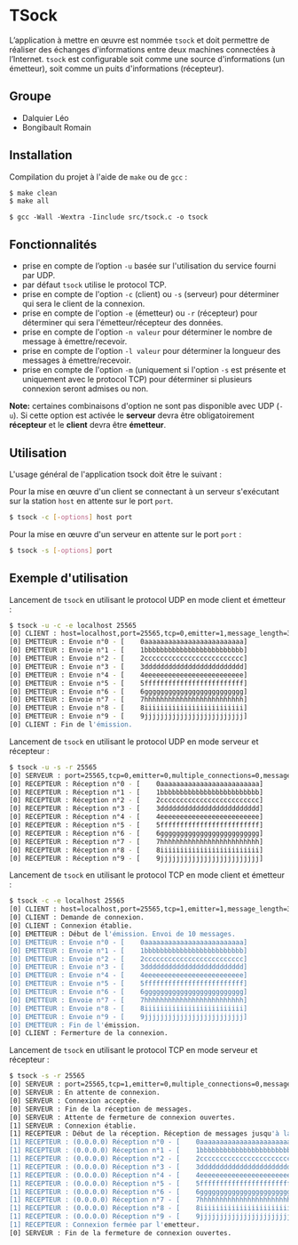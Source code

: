 
# TSock

L’application à mettre en œuvre est nommée `tsock` et doit permettre de réaliser des échanges d'informations entre deux machines connectées à l’Internet. `tsock` est configurable soit comme une source d'informations (un émetteur), soit comme un puits d'informations (récepteur).

## Groupe

- Dalquier Léo
- Bongibault Romain


## Installation

Compilation du projet à l'aide de `make` ou de `gcc` :

```bash
$ make clean
$ make all
```

```
$ gcc -Wall -Wextra -Iinclude src/tsock.c -o tsock
```
    
## Fonctionnalités

- prise en compte de l’option `-u` basée sur l'utilisation du service fourni par UDP.
- par défaut `tsock` utilise le protocol TCP.
- prise en compte de l'option `-c` (client) ou `-s` (serveur) pour déterminer qui sera le client de la connexion.
- prise en compte de l'option `-e` (émetteur) ou `-r` (récepteur) pour déterminer qui sera l'émetteur/récepteur des données.
- prise en compte de l'option `-n valeur` pour déterminer le nombre de message à émettre/recevoir.
- prise en compte de l'option `-l valeur` pour déterminer la longueur des messages à émettre/recevoir.
- prise en compte de l'option `-m` (uniquement si l'option `-s` est présente et uniquement avec le protocol TCP) pour déterminer si plusieurs connexion seront admises ou non.

**Note:** certaines combinaisons d'option ne sont pas disponible avec UDP (`-u`). Si cette option est activée le **serveur** devra être obligatoirement **récepteur** et le **client** devra être **émetteur**.

## Utilisation

L'usage général de l'application tsock doit être le suivant :

Pour la mise en œuvre d'un client se connectant à un serveur s'exécutant sur la station `host` en attente sur le port `port`.

```bash
$ tsock -c [-options] host port
```

Pour la mise en œuvre d'un serveur en attente sur le port `port` :


```bash
$ tsock -s [-options] port
```

## Exemple d'utilisation

Lancement de `tsock` en utilisant le protocol UDP en mode client et émetteur :

```bash
$ tsock -u -c -e localhost 25565 
[0] CLIENT : host=localhost,port=25565,tcp=0,emitter=1,message_length=30,message_amount=10
[0] EMETTEUR : Envoie n°0 - [    0aaaaaaaaaaaaaaaaaaaaaaaaa]
[0] EMETTEUR : Envoie n°1 - [    1bbbbbbbbbbbbbbbbbbbbbbbbb]
[0] EMETTEUR : Envoie n°2 - [    2ccccccccccccccccccccccccc]
[0] EMETTEUR : Envoie n°3 - [    3ddddddddddddddddddddddddd]
[0] EMETTEUR : Envoie n°4 - [    4eeeeeeeeeeeeeeeeeeeeeeeee]
[0] EMETTEUR : Envoie n°5 - [    5fffffffffffffffffffffffff]
[0] EMETTEUR : Envoie n°6 - [    6ggggggggggggggggggggggggg]
[0] EMETTEUR : Envoie n°7 - [    7hhhhhhhhhhhhhhhhhhhhhhhhh]
[0] EMETTEUR : Envoie n°8 - [    8iiiiiiiiiiiiiiiiiiiiiiiii]
[0] EMETTEUR : Envoie n°9 - [    9jjjjjjjjjjjjjjjjjjjjjjjjj]
[0] CLIENT : Fin de l'émission.
```

Lancement de `tsock` en utilisant le protocol UDP en mode serveur et récepteur :

```bash
$ tsock -u -s -r 25565
[0] SERVEUR : port=25565,tcp=0,emitter=0,multiple_connections=0,message_length=30,message_amount=infinite
[0] RECEPTEUR : Réception n°0 - [    0aaaaaaaaaaaaaaaaaaaaaaaaa]
[0] RECEPTEUR : Réception n°1 - [    1bbbbbbbbbbbbbbbbbbbbbbbbb]
[0] RECEPTEUR : Réception n°2 - [    2ccccccccccccccccccccccccc]
[0] RECEPTEUR : Réception n°3 - [    3ddddddddddddddddddddddddd]
[0] RECEPTEUR : Réception n°4 - [    4eeeeeeeeeeeeeeeeeeeeeeeee]
[0] RECEPTEUR : Réception n°5 - [    5fffffffffffffffffffffffff]
[0] RECEPTEUR : Réception n°6 - [    6ggggggggggggggggggggggggg]
[0] RECEPTEUR : Réception n°7 - [    7hhhhhhhhhhhhhhhhhhhhhhhhh]
[0] RECEPTEUR : Réception n°8 - [    8iiiiiiiiiiiiiiiiiiiiiiiii]
[0] RECEPTEUR : Réception n°9 - [    9jjjjjjjjjjjjjjjjjjjjjjjjj]
```

Lancement de `tsock` en utilisant le protocol TCP en mode client et émetteur :

```bash
$ tsock -c -e localhost 25565 
[0] CLIENT : host=localhost,port=25565,tcp=1,emitter=1,message_length=30,message_amount=10
[0] CLIENT : Demande de connexion.
[0] CLIENT : Connexion établie.
[0] EMETTEUR : Début de l'émission. Envoi de 10 messages.
[0] EMETTEUR : Envoie n°0 - [    0aaaaaaaaaaaaaaaaaaaaaaaaa]
[0] EMETTEUR : Envoie n°1 - [    1bbbbbbbbbbbbbbbbbbbbbbbbb]
[0] EMETTEUR : Envoie n°2 - [    2ccccccccccccccccccccccccc]
[0] EMETTEUR : Envoie n°3 - [    3ddddddddddddddddddddddddd]
[0] EMETTEUR : Envoie n°4 - [    4eeeeeeeeeeeeeeeeeeeeeeeee]
[0] EMETTEUR : Envoie n°5 - [    5fffffffffffffffffffffffff]
[0] EMETTEUR : Envoie n°6 - [    6ggggggggggggggggggggggggg]
[0] EMETTEUR : Envoie n°7 - [    7hhhhhhhhhhhhhhhhhhhhhhhhh]
[0] EMETTEUR : Envoie n°8 - [    8iiiiiiiiiiiiiiiiiiiiiiiii]
[0] EMETTEUR : Envoie n°9 - [    9jjjjjjjjjjjjjjjjjjjjjjjjj]
[0] EMETTEUR : Fin de l'émission.
[0] CLIENT : Fermerture de la connexion.
```

Lancement de `tsock` en utilisant le protocol TCP en mode serveur et récepteur :

```bash
$ tsock -s -r 25565
[0] SERVEUR : port=25565,tcp=1,emitter=0,multiple_connections=0,message_length=30,message_amount=infinite
[0] SERVEUR : En attente de connexion.
[0] SERVEUR : Connexion acceptée.
[0] SERVEUR : Fin de la réception de messages.
[0] SERVEUR : Attente de fermeture de connexion ouvertes.
[1] SERVEUR : Connexion établie.
[1] RECEPTEUR : Début de la réception. Réception de messages jusqu'à la fermeture de la connexion.
[1] RECEPTEUR : (0.0.0.0) Réception n°0 - [    0aaaaaaaaaaaaaaaaaaaaaaaaa]
[1] RECEPTEUR : (0.0.0.0) Réception n°1 - [    1bbbbbbbbbbbbbbbbbbbbbbbbb]
[1] RECEPTEUR : (0.0.0.0) Réception n°2 - [    2ccccccccccccccccccccccccc]
[1] RECEPTEUR : (0.0.0.0) Réception n°3 - [    3ddddddddddddddddddddddddd]
[1] RECEPTEUR : (0.0.0.0) Réception n°4 - [    4eeeeeeeeeeeeeeeeeeeeeeeee]
[1] RECEPTEUR : (0.0.0.0) Réception n°5 - [    5fffffffffffffffffffffffff]
[1] RECEPTEUR : (0.0.0.0) Réception n°6 - [    6ggggggggggggggggggggggggg]
[1] RECEPTEUR : (0.0.0.0) Réception n°7 - [    7hhhhhhhhhhhhhhhhhhhhhhhhh]
[1] RECEPTEUR : (0.0.0.0) Réception n°8 - [    8iiiiiiiiiiiiiiiiiiiiiiiii]
[1] RECEPTEUR : (0.0.0.0) Réception n°9 - [    9jjjjjjjjjjjjjjjjjjjjjjjjj]
[1] RECEPTEUR : Connexion fermée par l'emetteur.
[0] SERVEUR : Fin de la fermeture de connexion ouvertes.
```